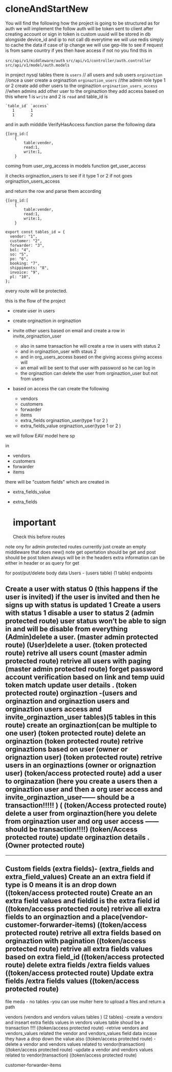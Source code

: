 # cloneAndStartNew
You will find the following
how the project is going to be structured as
for auth we will implement the follow
auth will be token sent to client after creating account or sign in
token is custom uuuid will be stored in db alongside device_id and ip 
to not call db everytime we will use redis simply to cache the data
if case of ip change we will use gep-lite to see if request is from same country  if yes then have access if not no
you find this in

`src/api/v1/middleware/auth`
`src/api/v1/controller/auth.controller`
`src/api/v1/model/auth.models`

in project nysql tables there is
`users` // all users and sub users
`orginaztion` //once a user create a orginaztion
`orginaztion_users` //the admin role type 1 or 2 create add other users to the orginaztion 
`orginaztion_users_access` //when admins add other user to the orginaztion they add access based on this
where 1 is `write` and 2 is `read` and table_id is 
```
`table_id` `access`
   1       1
   1       2
```
and in auth midddle  VerifyHasAccess function
parse the following data 
```
{[org_id:[
    {
        table:vender,
        read:1,
        write:1,
    }
```
coming from user_org_access in models  function get_user_access

it checks orginaztion_users to see if it type 1 or 2
if not goes orginaztion_users_access

and return the row and parse them according 
```
{[org_id:[
    {
        table:vender,
        read:1,
        write:1,
    }
```

```
export const tables_id = {
  vendor: "1",
  customer: "2",
  forwarder: "3",
  bol: "4",
  so: "5",
  po: "6",
  booking: "7",
  shippiments: "8",
  invoice: "9",
  pl: "10",
};
```
every route will be protected.


this is the flow of the project

 - create user in users

 - create orginaztion in orginaztion

 - invite other users based on email and create a row in invite_orginaztion_user
     - also in same transaction he will create a row in users with status 2
     - and in orginaztion_user with staus 2
     - and in org_users_access based on the giving access giving access will
     - an email will be sent to that user with password so he can log in
     - the orginaztion can delete the user from   orginaztion_user but not from users
       
 - based on access the can create the following
   - vendors
   - customers
   - forwarder
   - items
   - extra_fields  orginaztion_user(type 1 or 2 )
   - extra_fields_value orginaztion_user(type 1 or 2 )
  
we will follow EAV model here sp

in 
  - vendors
   - customers
   - forwarder
   - items

  there will be "custom fields" 
  which are created in
  - extra_fields_value
  - extra_fields


    # important

    Check this before
routes

note ony for admin protected routes currently just create an empty middleware that does new()
note get opertation should be get  and post should be post
token always will be in the headers
extra information can be either in header or as query for get

for post/put/delete body data
Users - (users table) (1 table)
    endpoints

Create a user with status 0 (this happens if the user is invited)
if the user is invited and then he signs up with status is updated 1
Create a users with status 1 
disable a user to status 2 (admin protected route)
user status won’t be able to sign in and will be disable from everything 
(Admin)delete a user. (master admin protected route)
(User)delete a user. (token protected route)
retrive all users count  (master admin protected route)
retrive all users with paging  (master admin protected route)
forget password 
account verification based on link and temp uuid token match 
update user details . (token protected route)
orginaztion -(users and orginaztion and orginaztion users and orginaztion users access and invite_orginaztion_user tables)(5 tables in this route)
create an orginaztion(can be multiple to one user) (token protected route)
delete an orginaztion (token protected route)
retrive orginaztions based on user (owner or orignaztion user) (token protected route)
retrive users in an orginaztions (owner or orignaztion user) (token/access protected route)
add a user to orginazation (here you create a users then a orginaztion user and then a org user access  and invite_orginaztion_user—— should be a transaction!!!!! ) ( (token/Access protected route)
delete a user from orginaztion(here you delete from orginaztion user and org user access ——should be transaction!!!!) (token/Access protected route)
update orginaztion details . (Owner protected route)
----
----
Custom fields (extra fields)- (extra_fields and extra_field_values)
Create an an extra field if type is 0 means it is an drop down ((token/access protected route)
Create an an extra field values and fieldid is the extra field id ((token/access protected route)
retrive all extra fields to an orginaztion and a place(vendor-customer-forwarder-items)  ((token/access protected route)
retrive all extra fields based on orginaztion with pagination  ((token/access protected route)
retrive all extra fields values based on extra field_id  ((token/access protected route)
delete extra fields /extra fields values  ((token/access protected route)
Update extra fields /extra fields values  ((token/access protected route)
-----
file meda - no tables
-you can use multer here to upload a files and return a path


vendors (vendors and vendors values tables ) (2 tables)
-create a vendors and inseart extra fields values in vendors values table shoud be a transaction !!!! ((token/access protected route)
-retrive vendors and vendors_values related the vendor and vendors_values field data  incase they have a drop down the value also  ((token/access protected route)
-delete a vendor and vendors values related to vendor(transaction) ((token/access protected route)
-update a vendor and vendors values related to vendor(transaction) ((token/access protected route)


customer-forwarder-items






